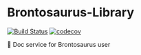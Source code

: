 # Brontosaurus-Library

[![Build Status](https://travis-ci.com/SudoDotDog/Brontosaurus-Library.svg?branch=master)](https://travis-ci.com/SudoDotDog/Brontosaurus-Library)
[![codecov](https://codecov.io/gh/SudoDotDog/Brontosaurus-Library/branch/master/graph/badge.svg)](https://codecov.io/gh/SudoDotDog/Brontosaurus-Library)

:flags: Doc service for Brontosaurus user
